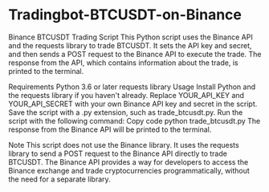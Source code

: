 # Tradingbot-BTCUSDT-on-Binance
Binance BTCUSDT Trading Script
This Python script uses the Binance API and the requests library to trade BTCUSDT. It sets the API key and secret, and then sends a POST request to the Binance API to execute the trade. The response from the API, which contains information about the trade, is printed to the terminal.

Requirements
Python 3.6 or later
requests library
Usage
Install Python and the requests library if you haven't already.
Replace YOUR_API_KEY and YOUR_API_SECRET with your own Binance API key and secret in the script.
Save the script with a .py extension, such as trade_btcusdt.py.
Run the script with the following command:
Copy code
python trade_btcusdt.py
The response from the Binance API will be printed to the terminal.

Note
This script does not use the Binance library. It uses the requests library to send a POST request to the Binance API directly to trade BTCUSDT. The Binance API provides a way for developers to access the Binance exchange and trade cryptocurrencies programmatically, without the need for a separate library.
